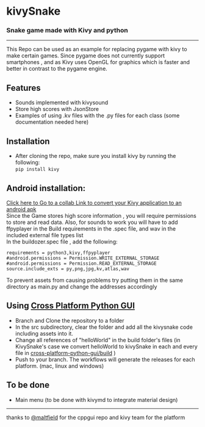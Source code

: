 # kivySnake
### Snake game  made with Kivy and python
<hr>
This Repo can be used as an example for replacing pygame with kivy to make certain games. Since pygame does not currently support smartphones , and as Kivy uses OpenGL for graphics which is faster and better in contrast to the pygame engine.

## Features
- Sounds implemented with kivysound
- Store high scores with JsonStore
- Examples of using .kv files with the .py files for each class (some documentation needed here)

## Installation
- After cloning the repo, make sure you install kivy by running the following:  
    `pip install kivy` 
## Android installation:
[Click here to Go to a collab Link to convert your Kivy application to an android apk](https://colab.research.google.com/gist/kaustubhgupta/0d06ea84760f65888a2488bac9922c25/kivyapp-to-apk.ipynb#scrollTo=tLbircO10N0a)<br>
Since the Game stores high score information , you will require permissions to store and read data. Also, for sounds to work you will have to add ffpyplayer in the Build requirements in the .spec file, and wav in the included external file types list<br>
In the buildozer.spec file , add the following:

    requirements = python3,kivy,ffpyplayer
    #android.permissions = Permission.WRITE_EXTERNAL_STORAGE
    #android.permissions = Permission.READ_EXTERNAL_STORAGE
    source.include_exts = py,png,jpg,kv,atlas,wav
To prevent assets from causing problems try putting them in the same directory as main.py and change the addresses accordingly

## Using [Cross Platform Python GUI](https://github.com/maltfield/cross-platform-python-gui)
- Branch and Clone the repository to a folder
- In the src subdirectory, clear the folder and add all the kivysnake code including assets into it.
- Change all references of "helloWorld" in the build folder's files (in KivySnake's case we convert helloWorld to kivySnake in each and every file in [cross-platform-python-gui/build](https://github.com/maltfield/cross-platform-python-gui/tree/master/build) )
- Push to your branch. The workflows will generate the releases for each platform. (mac, linux and windows)
## To be done
- Main menu (to be done with kivymd to integrate material design)
<hr>

thanks to [@maltfield](https://github.com/maltfield) for the cppgui repo and kivy team for the platform